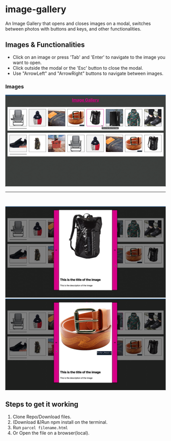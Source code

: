 # image-gallery 
An Image Gallery that opens and closes images on a modal, switches between photos with buttons and keys, and other functionalities.

## Images & Functionalities

- Click on an image or press 'Tab' and 'Enter' to navigate to the image you want to open.
- Click outside the modal or the 'Esc' button to close the modal.
- Use "ArrowLeft" and "ArrowRight" buttons to navigate between images.

### Images

![Full Gallery](Gallery.png)

---
</br>

![Product Showcase](ProductShowcase.png)
![Product Showcase](ProductMove.png)

## Steps to get it working

1. Clone Repo/Download files.
2. (Download &)Run npm install on the terminal.
3. Run ```parcel filename.html```
4. Or Open the file on a browser(local).
